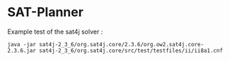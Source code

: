 # SAT-Planner

Example test of the sat4j solver :
```
java -jar sat4j-2_3_6/org.sat4j.core/2.3.6/org.ow2.sat4j.core-2.3.6.jar sat4j-2_3_6/org.sat4j.core/src/test/testfiles/ii/ii8a1.cnf
```
